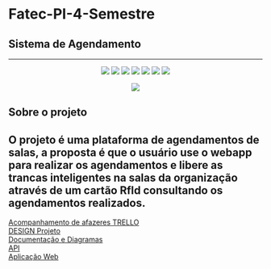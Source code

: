 # Fatec-PI-4-Semestre
<h2>Sistema de Agendamento</h2>
<hr> 

<p align="center">
  <img src="https://img.shields.io/badge/Markdown-000000?style=for-the-badge&logo=markdown&logoColor=white">
  <img src="https://img.shields.io/badge/GitHub-100000?style=for-the-badge&logo=github&logoColor=white">
  <img src="https://img.shields.io/badge/TypeScript-3178C6?style=for-the-badge&logo=typescript&logoColor=white">
  <img src="https://img.shields.io/badge/PostgreSQL-4169E1?style=for-the-badge&logo=postgresql&logoColor=white">
  <img src="https://img.shields.io/badge/Java-ED8B00?style=for-the-badge&logo=java&logoColor=white">
  <img src="https://img.shields.io/badge/Spring-6DB33F?style=for-the-badge&logo=spring&logoColor=white">
  <img src="https://img.shields.io/badge/React-20232A?style=for-the-badge&logo=react&logoColor=61DAFB">
</p>

<p align="center">
  <img src="https://img.shields.io/badge/Figma-5551ff?style=for-the-badge&logo=figma&logoColor=white">
</p>

## Sobre o projeto

O projeto é uma plataforma de agendamentos de salas, a proposta é que o usuário use o webapp para realizar os agendamentos e libere as trancas inteligentes na salas da organização através de um cartão RfId consultando os agendamentos realizados.
---

<a href="https://trello.com/invite/b/e8kM0Z3A/ATTIcf7d8216c0f2825a00f2ecd67be5eee5D215B7C8/gestao-pi-4semestre" target="_blank">Acompanhamento de afazeres TRELLO</a>
<br>
<a href="https://www.figma.com/file/5hbMmCe6fdkHWcAKKaiAdY/SISTEMA-AGENDAMENTO?node-id=0%3A1&t=hgtXQSt4wpdj0KDI-1" target="_blank">DESIGN Projeto</a>
<br>
<a href="https://github.com/VitorHenri/Fatec-PI-4-Semestre/tree/main/documentation_and_diagrams">Documentação e Diagramas</a>
<br>
<a href="https://github.com/VitorHenri/Fatec-PI-4-Semestre/tree/main/webservice_api">API</a>
<br>
<a href="https://github.com/VitorHenri/Fatec-PI-4-Semestre/tree/main/scheduling_app">Aplicação Web</a>


